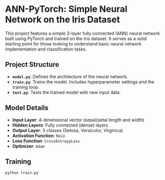 # ANN-PyTorch: Simple Neural Network on the Iris Dataset

This project features a simple 3-layer fully connected (ANN) neural network built using PyTorch and trained on the Iris dataset. It serves as a solid starting point for those looking to understand basic neural network implementation and classification tasks.

## Project Structure

- **`model.py`**: Defines the architecture of the neural network.
- **`train.py`**: Trains the model. Includes hyperparameter settings and the training loop.
- **`test.py`**: Tests the trained model with new input data.

## Model Details

- **Input Layer**: 4-dimensional vector (sepal/petal length and width)
- **Hidden Layers**: Fully connected (dense) layers
- **Output Layer**: 3 classes (Setosa, Versicolor, Virginica)
- **Activation Function**: `ReLU`
- **Loss Function**: `CrossEntropyLoss`
- **Optimizer**: `Adam`

## Training

```bash
python train.py
